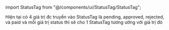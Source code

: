 import StatusTag from "@/components/ui/StatusTag/StatusTag";

<StatusTag status="PENDING" />
<StatusTag status="APPROVED" />
<StatusTag status="REJECTED" />
<StatusTag status="PAID" />

Hiện tại có 4 giá trị đc truyền vào StatusTag là pending, approved, rejected, và paid và mỗi giá trị status thì sẽ cho 1 StatusTag tương ướng với giá trị đó
